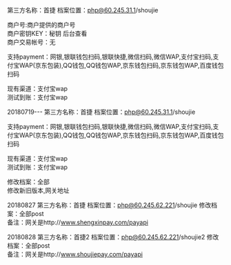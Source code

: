 第三方名称：首捷 
档案位置：php@60.245.31.1/shoujie 
 
商户号:商户提供的商户号  
商户密钥KEY：秘钥 后台查看  
商户交易帐号：无  
 
支持payment：网银,银联钱包扫码,银联快捷,微信扫码,微信WAP,支付宝扫码,支付宝WAP(京东包装),QQ钱包,QQ钱包WAP,京东钱包扫码,京东钱包WAP,百度钱包扫码  
 
现有渠道：支付宝wap  
测试到账：支付宝wap  

20180719---
第三方名称：首捷 
档案位置：php@60.245.31.1/shoujie

支持payment：网银,银联钱包扫码,银联快捷,微信扫码,微信WAP,支付宝扫码,支付宝WAP(京东包装),QQ钱包,QQ钱包WAP,京东钱包扫码,京东钱包WAP,百度钱包扫码  

现有渠道：支付宝wap  
测试到账：支付宝wap  

修改档案：全部  
修改新旧版本,网关地址  

20180827
第三方名称：首捷 
档案位置：php@60.245.62.221/shoujie
修改档案：全部post  
备注：网关是http://www.shengxinpay.com/payapi  

20180828
第三方名称：首捷2 
档案位置：php@60.245.62.221/shoujie2
修改档案：全部post  
备注：网关是http://www.shoujiepay.com/payapi  
